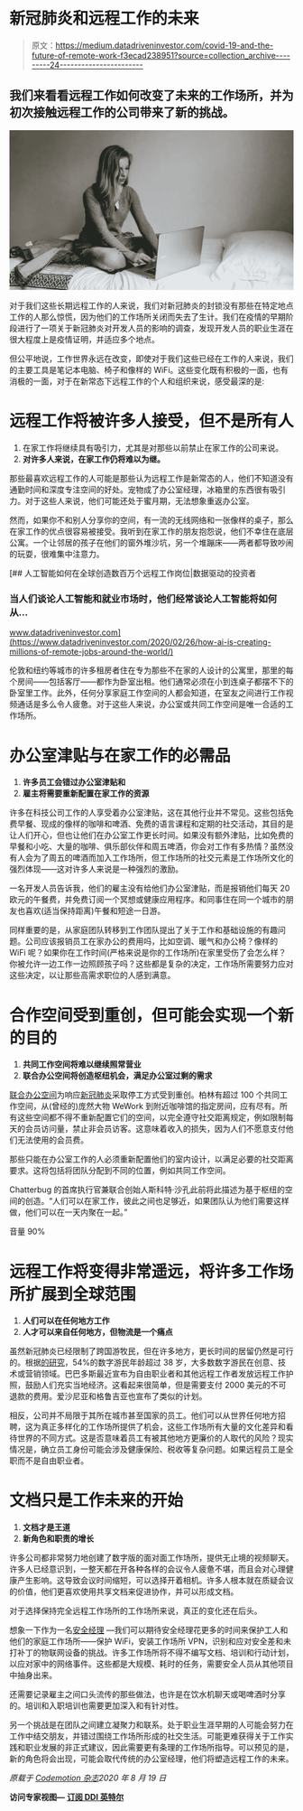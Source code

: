 # 新冠肺炎和远程工作的未来

> 原文：<https://medium.datadriveninvestor.com/covid-19-and-the-future-of-remote-work-f3ecad238951?source=collection_archive---------24----------------------->

## 我们来看看远程工作如何改变了未来的工作场所，并为初次接触远程工作的公司带来了新的挑战。

![](img/b40b7b5e32db12743d0e57a895835590.png)

对于我们这些长期远程工作的人来说，我们对新冠肺炎的封锁没有那些在特定地点工作的人那么惊慌，因为他们的工作场所关闭而失去了生计。我们在疫情的早期阶段进行了一项关于新冠肺炎对开发人员的影响的调查，发现开发人员的职业生涯在很大程度上是疫情证明，并适应多个地点。

但公平地说，工作世界永远在改变，即使对于我们这些已经在工作的人来说，我们的主要工具是笔记本电脑、椅子和像样的 WiFi。这些变化既有积极的一面，也有消极的一面，对于在新常态下远程工作的个人和组织来说，感受最深的是:

# 远程工作将被许多人接受，但不是所有人

1.  在家工作将继续具有吸引力，尤其是对那些以前禁止在家工作的公司来说。
2.  **对许多人来说，在家工作仍将难以为继。**

那些最喜欢远程工作的人可能是那些认为远程工作是新常态的人，他们不知道没有通勤时间和深度专注空间的好处。宠物成了办公室经理，冰箱里的东西很有吸引力。对于这些人来说，他们可能还处于蜜月期，无法想象重返办公室。

然而，如果你不和别人分享你的空间，有一流的无线网络和一张像样的桌子，那么在家工作的优点很容易被接受。我听到在家工作的朋友抱怨说，他们不幸住在底层公寓。一个让邻居的孩子在他们的窗外堆沙坑，另一个堆蹦床——两者都导致吵闹的玩耍，很难集中注意力。

[](https://www.datadriveninvestor.com/2020/02/26/how-ai-is-creating-millions-of-remote-jobs-around-the-world/) [## 人工智能如何在全球创造数百万个远程工作岗位|数据驱动的投资者

### 当人们谈论人工智能和就业市场时，他们经常谈论人工智能将如何从…

www.datadriveninvestor.com](https://www.datadriveninvestor.com/2020/02/26/how-ai-is-creating-millions-of-remote-jobs-around-the-world/) 

伦敦和纽约等城市的许多租房者住在专为那些不在家的人设计的公寓里，那里的每个房间——包括客厅——都作为卧室出租。他们通常必须在小到连桌子都摆不下的卧室里工作。此外，任何分享家庭工作空间的人都会知道，在室友之间进行工作视频通话是多么令人疲惫。对于这些人来说，办公室或共同工作空间是唯一合适的工作场所。

# 办公室津贴与在家工作的必需品

1.  **许多员工会错过办公室津贴和**
2.  **雇主将需要重新配置在家工作的资源**

许多在科技公司工作的人享受着办公室津贴，这在其他行业并不常见。这些包括免费早餐、现成的像样的咖啡和啤酒、免费的语言课程和定期的社交活动，其目的是让人们开心，但也让他们在办公室工作更长时间。如果没有额外津贴，比如免费的早餐和小吃、大量的咖啡、俱乐部伙伴和周五啤酒，你会对工作有多热情？虽然没有人会为了周五的啤酒而加入工作场所，但工作场所的社交元素是工作场所文化的强烈体现——这对许多人来说是一种强烈的激励。

一名开发人员告诉我，他们的雇主没有给他们办公室津贴，而是报销他们每天 20 欧元的午餐费，并免费订阅一个冥想或健康应用程序。和同事住在同一个城市的朋友也喜欢(适当保持距离)午餐和短途一日游。

同样重要的是，从家庭团队转移到工作团队提出了关于工作和基础设施的有趣问题。公司应该报销员工在家办公的费用吗，比如空调、暖气和办公椅？像样的 WiFi 呢？如果你在工作时间(严格来说是你的工作场所)在家里受伤了会怎么样？你被允许一边工作一边照顾孩子吗？这些都是复杂的决定，工作场所需要努力应对这些决定，以让那些高需求职位的人感到满意。

# 合作空间受到重创，但可能会实现一个新的目的

1.  **共同工作空间将难以继续照常营业**
2.  **联合办公空间将创造枢纽机会，满足办公室过剩的需求**

[联合办公空间](https://www.codemotion.com/magazine/dev-hub/backend-dev/how-to-prepare-it-infrastructure-for-coworking-spaces/)为响应[新冠肺炎](https://www.codemotion.com/magazine/dev-hub/community-manager/covid-19-emergency-a-community-managers-diary-final-chapter/)采取停工方式受到重创。柏林有超过 100 个共同工作空间，从(曾经的)庞然大物 WeWork 到附近咖啡馆的指定房间，应有尽有。所有这些空间都不得不重新配置它们的空间，以完全遵守社交距离规定，例如限制每天的会员访问量，禁止非会员访客。这意味着收入的损失，因为人们不愿意支付他们无法使用的会员费。

那些只能在办公室工作的人必须重新配置他们的室内设计，以满足必要的社交距离要求。这将包括将团队分配到不同的位置，例如共同工作空间。

Chatterbug 的首席执行官兼联合创始人斯科特·沙孔此前将此描述为基于枢纽的空间的创造。“人们可以在家工作，彼此之间也足够近，如果团队认为他们需要这样做，他们可以在一天内聚在一起。”

音量 90%

# 远程工作将变得非常遥远，将许多工作场所扩展到全球范围

1.  **人们可以在任何地方工作**
2.  **人才可以来自任何地方，但物流是一个痛点**

虽然新冠肺炎已经限制了跨国游牧民，但在许多地方，更长时间的居留仍然是可行的。根据[的研究](https://www.mbopartners.com/state-of-independence/research-trends-digital-nomads/)，54%的数字游民年龄超过 38 岁，大多数数字游民在创意、技术或营销领域。巴巴多斯最近宣布为自由职业者和其他远程工作者发放远程工作护照，鼓励人们充实当地经济。这看起来很简单，但是需要支付 2000 美元的不可退款的费用。爱沙尼亚和格鲁吉亚也宣布了类似的计划。

相反，公司并不局限于其所在城市甚至国家的员工。他们可以从世界任何地方招聘，这为真正多样化的工作场所提供了机会，这些工作场所有大量的文化差异和看待世界的不同方式。这是否意味着员工有被其他地方更廉价的人取代的风险？现实情况是，确立员工身份可能会涉及健康保险、税收等复杂问题。如果远程员工是全职而不是自由职业者。

# 文档只是工作未来的开始

1.  **文档才是王道**
2.  **新角色和职责的增长**

许多公司都非常努力地创建了数字版的面对面工作场所，提供无止境的视频聊天。许多人已经意识到，一整天都在开各种各样的会议令人疲惫不堪，而且会对心理健康产生影响。这导致会议时间缩短，可以选择开着相机。许多人根本就在质疑会议的价值，他们更喜欢使用共享文档来促进协作，并可以形成文档。

对于选择保持完全远程工作场所的工作场所来说，真正的变化还在后头。

想象一下作为一名[安全经理](https://www.codemotion.com/magazine/dev-hub/security-manager/) —我们可以期待安全经理花更多的时间来保护工人和他们的家庭工作场所——保护 WiFi，安装工作场所 VPN，识别和应对安全差和未打补丁的物联网设备的挑战。许多工作场所将不得不编写文档、培训和行动计划，以应对家中的网络事件。这些都是大规模、耗时的任务，需要安全人员从其他项目中抽身出来。

还需要记录雇主之间口头流传的那些做法，也许是在饮水机聊天或喝啤酒时分享的。培训和入职培训也需要更加深入和有针对性。

另一个挑战是在团队之间建立凝聚力和联系。处于职业生涯早期的人可能会努力在工作中结交朋友，并错过围绕工作场所形成的社交生活。可能更难获得关于工作实践和职业发展的非正式建议，因此需要更有条理的工作场所指导。可以预见的是，新的角色将会出现，可能会取代传统的办公室经理，他们将塑造远程工作的未来。

*原载于* [*Codemotion 杂志*](https://www.codemotion.com/magazine/dev-hub/cto/covid19-future-remote-work/)*2020 年 8 月 19 日*

**访问专家视图—** [**订阅 DDI 英特尔**](https://datadriveninvestor.com/ddi-intel)